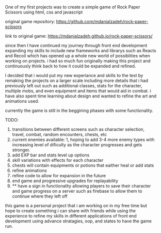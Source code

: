 One of my first projects was to create a simple game of Rock Paper Scissors using html, css and javascript

original game repository: https://github.com/mdanialzadeh/rock-paper-scissors

link to original game: https://mdanialzadeh.github.io/rock-paper-scissors/

since then I have continued my journey through front end development expanding my skills to include new frameworks and librarys such as Reacts and Recoil
which has opened up a whole new world of possiblities when working on projects. i had so much fun originally making this project and continuously think
back to how it could be expanded and refined. 

I decided that i would put my new experiance and skills to the test by remaking the projects on a larger scale including more details that i had previously
left out such as additional classes, stats for the character, multiple mobs, and even equipment and items that would aid in combat. i have also spent
time learning about design and wanted to refine the art and animations used. 

currently the game is still in the beggining phases with some functionality.

TODO: 
1. transitions between different screens such as character selection, travel, combat, random encounters, chests, etc
2. current enemies available: 1,  hoping to add 3-4 more enemy types with increasing level of dificulty as the character progresses and gets stronger.
3. add EXP bar and stats level up options 
4. skill variations with effects for each character
5. chests will contain equipments or potions that eaither heal or add stats
6. refine animations 
7. refine code to allow for expansion in the future
8. end game and progressive upgrades for replayability
9. ** have a sign in functionality allowing players to save their character and game progress on a server such as firebase to allow them to continue where they left off

this game is a personal project that i am working on in my free time but hope to create something i can share with friends while using the experience
to refine my skills in different applications of front end development using advance stratagies, oop, and states to have the game run. 

